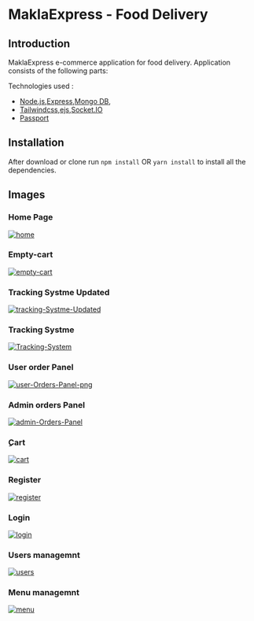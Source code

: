 # MaklaExpress - Food Delivery 

## Introduction

MaklaExpress e-commerce application for food delivery. Application consists of the following parts:

  Technologies used : 
 <ul>
 <li><a href="https://nodejs.org/en/">Node.js</a>,<a href="https://expressjs.com/">Express</a>,<a href="https://www.mongodb.com/">Mongo DB</a>, </li>
 <li><a href="https://tailwindcss.com">Tailwindcss</a>,<a href="https://www.npmjs.com/package/ejs">ejs</a>,<a href="https://socket.io/">Socket.IO</a></li>
 <li><a href="http://www.passportjs.org">Passport</a></li>
 </ul>

## Installation
After download or clone run `npm install` OR `yarn install` to install all the dependencies.

## Images
  
  <h3>Home Page</h3>
<a href="https://ibb.co/4RkY0ng"><img src="https://i.ibb.co/PGk9Vvz/home.png" alt="home" border="0"></a>
  <h3>Empty-cart</h3>
<a href="https://ibb.co/G2Y10Hh"><img src="https://i.ibb.co/hWQnyYq/empty-cart.png" alt="empty-cart" border="0"></a>
  <h3>Tracking Systme Updated</h3>
<a href="https://ibb.co/TLxnv1p"><img src="https://i.ibb.co/xHtcCYP/tracking-Systme-Updated.png" alt="tracking-Systme-Updated" border="0"></a>
  <h3>Tracking Systme</h3>
<a href="https://ibb.co/qDg2dG5"><img src="https://i.ibb.co/XW5GbB8/Tracking-System.png" alt="Tracking-System" border="0"></a>
  <h3>User order Panel</h3>
<a href="https://ibb.co/VTQ541W"><img src="https://i.ibb.co/NKmbBv6/user-Orders-Panel-png.png" alt="user-Orders-Panel-png" border="0"></a>
<h3>Admin orders Panel</h3>
<a href="https://ibb.co/QN3qqhw"><img src="https://i.ibb.co/Xsrdd6R/admin-Orders-Panel.png" alt="admin-Orders-Panel" border="0"></a>
<h3>ِCart</h3>
<a href="https://ibb.co/dP0qL0z"><img src="https://i.ibb.co/c6cHCc7/cart.png" alt="cart" border="0"></a>
<h3>Register</h3>
<a href="https://ibb.co/JCBGMTs"><img src="https://i.ibb.co/N7VJHqy/register.png" alt="register" border="0"></a>
<h3>Login</h3>
<a href="https://ibb.co/j4MvxHL"><img src="https://i.ibb.co/RH0pM7C/login.png" alt="login" border="0"></a>
<h3>Users managemnt </h3>
<a href="https://ibb.co/4PYDQXm"><img src="https://i.ibb.co/TmbnC7v/users.png" alt="users" border="0"></a>
<h3>Menu managemnt </h3>
<a href="https://ibb.co/LrKVpDH"><img src="https://i.ibb.co/2SJGK0H/menu.png" alt="menu" border="0"></a>



